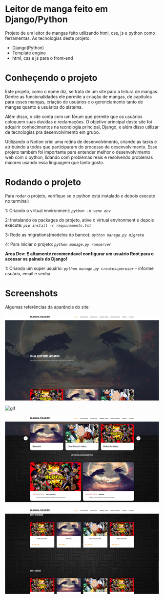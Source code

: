 
# Leitor de manga feito em Django/Python

Projeto de um leitor de mangas feito utilizando html, css, js e python como ferramentas. As tecnologias deste projeto:

- Django(Python)
- Template engine
- html, css e js para o front-end

# Conheçendo o projeto

Este projeto, como o nome diz, se trata de um site para a leitura de mangas. Dentre as funcionalidades ele permite a criação de mangas, de capítulos para esses mangas, criação de usuários e o gerenciamento tanto de mangas quanto e usuários do sistema.

Além disso, o site conta com um fórum que permite que os usuários coloquem suas duvidas e reclamações. O objetivo principal deste site foi adquirir conhecimentos na tecnologia principal, Django, e além disso utilizar de tecnologias pra desenvolvimento em grupo.

Utilizando o Notion criei uma rotina de desenvolvimento, criando as tasks e atribuindo a todos que participaram do processo de desenvolvimento. Esse projeto também  foi importante para entender melhor o desenvolvimento web com o python, lidando com problemas reais e resolvendo problemas maiores usando essa linguagem que tanto gosto.


# Rodando o projeto

  
Para rodar o projeto, verifique se o python está instalado e depois execute no terminal:

1: Criando o virtual environment:
*`python -m venv env`* 

2: Instalando os packages do projeto, ative o virtual environment e depois execute:
*`pip install -r requirements.txt`*

3: Rode as migrations(modelos do banco):
*`python manage.py migrate`*

4: Para iniciar o projeto:
*`python manage.py runserver`*
  

**Area Dev: É altamente recomendavel configurar um usuário Root para o acessar os paineis do Django!**

1:  Criando um super usuário:
*`python manage.py createsuperuser`* - informe usuário, email e senha

# Screenshots

Algumas referências da aparência do site:

![home](/imgs/img0.png)

![gif](/imgs/gif0.gif)

![feed](/imgs/img1.png)

![feed](/imgs/img2.png)
